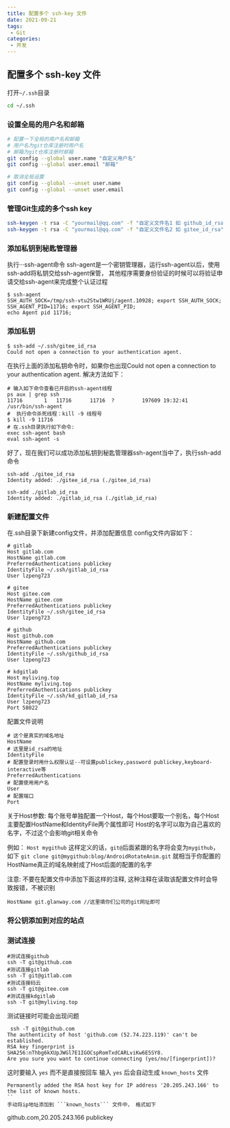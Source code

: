```yaml
---
title: 配置多个 ssh-key 文件
date: 2021-09-21
tags:
 - Git
categories:
 - 开发
---
```


## 配置多个 ssh-key 文件

打开```~/.ssh```目录

```bash
cd ~/.ssh
```

### 设置全局的用户名和邮箱
```bash
# 配置一下全局的用户名和邮箱
# 用户名为git仓库注册时用户名
# 邮箱为git仓库注册时邮箱
git config --global user.name "自定义用户名"
git config --global user.email "邮箱"

# 取消全局设置
git config --global --unset user.name
git config --global --unset user.email
```

### 管理Git生成的多个ssh key
```bash
ssh-keygen -t rsa -C "yourmail@qq.com" -f "自定义文件名1 如 github_id_rsa"
ssh-keygen -t rsa -C "yourmail@qq.com" -f "自定义文件名2 如 gitee_id_rsa"
```

### 添加私钥到秘匙管理器

执行···ssh-agent命令
ssh-agent是一个密钥管理器，运行ssh-agent以后，使用ssh-add将私钥交给ssh-agent保管，
其他程序需要身份验证的时候可以将验证申请交给ssh-agent来完成整个认证过程

```
$ ssh-agent
SSH_AUTH_SOCK=/tmp/ssh-vtu2Stw1WRUj/agent.10928; export SSH_AUTH_SOCK;
SSH_AGENT_PID=11716; export SSH_AGENT_PID;
echo Agent pid 11716;
```

### 添加私钥
```
$ ssh-add ~/.ssh/gitee_id_rsa
Could not open a connection to your authentication agent.
```

在执行上面的添加私钥命令时，如果你也出现Could not open a connection to your authentication agent.
解决方法如下：
```
# 输入如下命令查看已开启的ssh-agent线程
ps aux | grep ssh
11716       1   11716      11716  ?         197609 19:32:41 /usr/bin/ssh-agent
#  执行命令杀死线程：kill -9 线程号
$ kill -9 11716
# 在.ssh目录执行如下命令:
exec ssh-agent bash
eval ssh-agent -s
```

好了，现在我们可以成功添加私钥到秘匙管理器ssh-agent当中了，执行ssh-add命令
```
ssh-add ./gitee_id_rsa
Identity added: ./gitee_id_rsa (./gitee_id_rsa)

ssh-add ./gitlab_id_rsa
Identity added: ./gitlab_id_rsa (./gitlab_id_rsa)
```

###  新建配置文件

在.ssh目录下新建config文件，并添加配置信息
config文件内容如下：

```
# gitlab
Host gitlab.com
HostName gitlab.com
PreferredAuthentications publickey
IdentityFile ~/.ssh/gitlab_id_rsa
User lzpeng723

# gitee
Host gitee.com
HostName gitee.com
PreferredAuthentications publickey
IdentityFile ~/.ssh/gitee_id_rsa
User lzpeng723

# github
Host github.com
HostName github.com
PreferredAuthentications publickey
IdentityFile ~/.ssh/github_id_rsa
User lzpeng723

# kdgitlab
Host myliving.top
HostName myliving.top
PreferredAuthentications publickey
IdentityFile ~/.ssh/kd_gitlab_id_rsa
User lzpeng723
Port 58022
```

配置文件说明

```
# 这个是真实的域名地址
HostName 
# 这里是id_rsa的地址
IdentityFile 
# 配置登录时用什么权限认证--可设置publickey,password publickey,keyboard-interactive等
PreferredAuthentications 
# 配置使用用户名
User 
# 配置端口
Port
```

关于Host参数:
每个账号单独配置一个Host，每个Host要取一个别名，每个Host主要配置HostName和IdentityFile两个属性即可
Host的名字可以取为自己喜欢的名字，不过这个会影响git相关命令

例如：
```Host mygithub``` 这样定义的话，```git@```后面紧跟的名字将会变为```mygithub```，如下
```git clone git@mygithub:blog/AndroidRotateAnim.git```
就相当于你配置的HostName真正的域名映射成了Host后面的配置的名字

注意: 不要在配置文件中添加下面这样的注释,
这种注释在读取该配置文件时会导致报错，不被识别

```
HostName git.glanway.com //这里填你们公司的git网址即可
```


### 将公钥添加到对应的站点

### 测试连接

```
#测试连接github
ssh -T git@github.com
#测试连接gitlab
ssh -T git@gitlab.com
#测试连接码云
ssh -T git@gitee.com
#测试连接kdgitlab
ssh -T git@myliving.top
```

测试链接时可能会出现问题

```
 ssh -T git@github.com
The authenticity of host 'github.com (52.74.223.119)' can't be established.
RSA key fingerprint is SHA256:nThbg6kXUpJWGl7E1IGOCspRomTxdCARLviKw6E5SY8.
Are you sure you want to continue connecting (yes/no/[fingerprint])?
```
这时要输入 ```yes``` 而不是直接按回车
输入 ```yes``` 后会自动生成 ```known_hosts``` 文件

```
Permanently added the RSA host key for IP address '20.205.243.166' to the list of known hosts.
``
手动将ip地址添加到 ```known_hosts``` 文件中， 格式如下
```
github.com,20.205.243.166 publickey
```